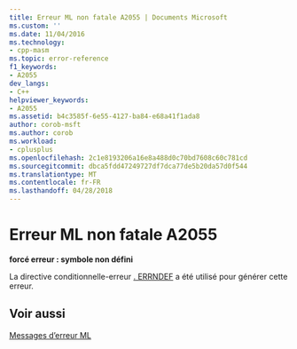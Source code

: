 ```yaml
---
title: Erreur ML non fatale A2055 | Documents Microsoft
ms.custom: ''
ms.date: 11/04/2016
ms.technology:
- cpp-masm
ms.topic: error-reference
f1_keywords:
- A2055
dev_langs:
- C++
helpviewer_keywords:
- A2055
ms.assetid: b4c3585f-6e55-4127-ba84-e68a41f1ada8
author: corob-msft
ms.author: corob
ms.workload:
- cplusplus
ms.openlocfilehash: 2c1e8193206a16e8a488d0c70bd7608c60c781cd
ms.sourcegitcommit: dbca5fdd47249727df7dca77de5b20da57d0f544
ms.translationtype: MT
ms.contentlocale: fr-FR
ms.lasthandoff: 04/28/2018
---
```

# <a name="ml-nonfatal-error-a2055"></a>Erreur ML non fatale A2055
**forcé erreur : symbole non défini**  
  
 La directive conditionnelle-erreur [. ERRNDEF](../../assembler/masm/dot-errndef.md) a été utilisé pour générer cette erreur.  
  
## <a name="see-also"></a>Voir aussi  
 [Messages d’erreur ML](../../assembler/masm/ml-error-messages.md)